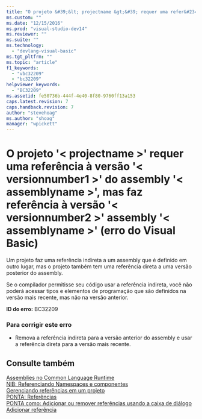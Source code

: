 ```yaml
---
title: "O projeto &#39;&lt; projectname &gt;&#39; requer uma refer&#234;ncia &#224; vers&#227;o &#39;&lt; versionnumber1 &gt;&#39; do assembly &#39;&lt; assemblyname &gt;&#39;, mas faz refer&#234;ncia &#224; vers&#227;o &#39;&lt; versionnumber2 &gt;&#39; assembly &#39;&lt; assemblyname &gt;&#39; (erro do Visual Basic) | Microsoft Docs"
ms.custom: ""
ms.date: "12/15/2016"
ms.prod: "visual-studio-dev14"
ms.reviewer: ""
ms.suite: ""
ms.technology: 
  - "devlang-visual-basic"
ms.tgt_pltfrm: ""
ms.topic: "article"
f1_keywords: 
  - "vbc32209"
  - "bc32209"
helpviewer_keywords: 
  - "BC32209"
ms.assetid: fe50736b-444f-4e40-8f80-9760ff13a153
caps.latest.revision: 7
caps.handback.revision: 7
author: "stevehoag"
ms.author: "shoag"
manager: "wpickett"
---
```

# O projeto &#39;&lt; projectname &gt;&#39; requer uma refer&#234;ncia &#224; vers&#227;o &#39;&lt; versionnumber1 &gt;&#39; do assembly &#39;&lt; assemblyname &gt;&#39;, mas faz refer&#234;ncia &#224; vers&#227;o &#39;&lt; versionnumber2 &gt;&#39; assembly &#39;&lt; assemblyname &gt;&#39; (erro do Visual Basic)
Um projeto faz uma referência indireta a um assembly que é definido em outro lugar, mas o projeto também tem uma referência direta a uma versão posterior do assembly.  
  
 Se o compilador permitisse seu código usar a referência indireta, você não poderá acessar tipos e elementos de programação que são definidos na versão mais recente, mas não na versão anterior.  
  
 **ID do erro:** BC32209  
  
### Para corrigir este erro  
  
-   Remova a referência indireta para a versão anterior do assembly e usar a referência direta para a versão mais recente.  
  
## Consulte também  
 [Assemblies no Common Language Runtime](../Topic/Assemblies%20in%20the%20Common%20Language%20Runtime.md)   
 [NIB: Referenciando Namespaces e componentes](http://msdn.microsoft.com/pt-br/568fa759-796b-44cd-bf5e-1cf8de6e38fd)   
 [Gerenciando referências em um projeto](../Topic/Managing%20references%20in%20a%20project.md)   
 [PONTA: Referências](http://msdn.microsoft.com/pt-br/910912ce-0dc9-4569-9274-32c44a20cb2c)   
 [PONTA como: Adicionar ou remover referências usando a caixa de diálogo Adicionar referência](http://msdn.microsoft.com/pt-br/3bd75d61-f00c-47c0-86a2-dd1f20e231c9)